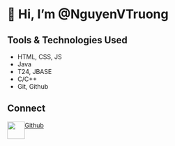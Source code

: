 # 👋 Hi, I’m @NguyenVTruong
## Tools & Technologies Used
- HTML, CSS, JS
- Java
- T24, JBASE
- C/C++
- Git, Github
## Connect


<a href= "https://google.com"><img style="float: left" src="https://iconsplace.com/wp-content/uploads/_icons/ffffff/256/png/github-icon-18-256.png" width= "40;"></img><p> Github</p></a>
